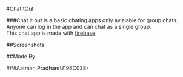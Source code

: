 #ChatItOut

###Chat it out is a basic chating apps only avialable for group chats. Anyone can log in the app and can chat as a single group.\
   This chat app is made with [firebase](https://firebase.google.com/?gclid=Cj0KCQjwhvf6BRCkARIsAGl1GGgXd10jDJjzg21nsMFvHwVrQXsL2FE-wr1dHZ6yZzw0LocCORpDT2waApx3EALw_wcB)

##Screenshots


##Made By

###Aatman Pradhan(U19EC038)

   
